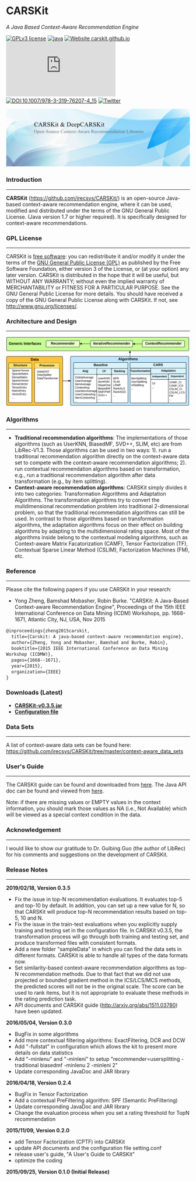 # CARSKit

*A Java Based Context-Aware Recommendation Engine*

[![GPLv3 license](https://img.shields.io/badge/License-GPLv3-blue.svg)](http://perso.crans.org/besson/LICENSE.html)
[![java](https://badges.aleen42.com/src/java.svg)](https://www.oracle.com/java/technologies/javase/javase7-archive-downloads.html)
[![Website carskit.github.io](https://img.shields.io/website-up-down-green-red/http/monip.org.svg)](https://carskit.github.io/)
[![Citation Badge](https://api.juleskreuer.eu/citation-badge.php?doi=10.1109/ICDMW.2015.222)](https://scholar.google.com/citations?view_op=view_citation&hl=en&citation_for_view=0FENWMcAAAAJ:ML0RJ9NH7IQC)
[![DOI:10.1007/978-3-319-76207-4_15](https://zenodo.org/badge/DOI/10.1109/ICDMW.2015.222.svg)](https://doi.org/10.1109/ICDMW.2015.222)
[![Twitter](https://img.shields.io/twitter/url/https/twitter.com/cloudposse.svg?style=social&label=Follow%20%40DeepCARSKit)](https://twitter.com/DeepCARSKit)

[![CARSKit Website](images/intro-img1.jpg)](https://carskit.github.io/)

### Introduction
-------------------

**CARSKit** (https://github.com/irecsys/CARSKit/) is an open-source Java-based context-aware recommendation engine, where it can be used, modified and distributed under the terms of the GNU General Public License. (Java version 1.7 or higher required). It is specifically designed for context-aware recommendations. 


### GPL License
-------------------

CARSKit is [free software](http://www.gnu.org/philosophy/free-sw.html): you can redistribute it and/or modify it under the terms of the [GNU General Public License (GPL)](http://www.gnu.org/licenses/gpl.html) as published by the Free Software Foundation, either version 3 of the License, or (at your option) any later version. CARSKit is distributed in the hope that it will be useful, but WITHOUT ANY WARRANTY; without even the implied warranty of MERCHANTABILITY or FITNESS FOR A PARTICULAR PURPOSE. See the GNU General Public License for more details. You should have received a copy of the GNU General Public License along with CARSKit. If not, see http://www.gnu.org/licenses/.

### Architecture and Design
----------------------------

[![CARSKit Structure](images/CARSKit_Design.png)](https://carskit.github.io/)

### Algorithms
---------------

* **Traditional recommendation algorithms**: The implementations of those algorithms (such as UserKNN, BiasedMF, SVD++, SLIM, etc) are from LibRec-V1.3. Those algorithms can be used in two ways: 1). run a traditional recommendation algorithm directly on the context-aware data set to compete with the context-aware recommendation algorithms; 2). run contextual recommendation algorithms based on transformation, e.g., run a traditional recommendation algorithm after data transformation (e.g., by item splitting).
* **Context-aware recommendation algorithms**: CARSKit simply divides it into two categories: Transformation Algorithms and Adaptation Algorithms. The transformation algorithms try to convert the mulidimensional recommendation problem into traditional 2-dimensional problem, so that the traditional recommendation algorithms can still be used. In contrast to those algorithms based on transformation algorithms, the adaptation algorithms focus on their effect on building algorithms by adapting to the multidimensional rating space. Most of the algorithms inside belong to the contextual modeling algorithms, such as Context-aware Matrix Facatorization (CAMF), Tensor Factorization (TF), Contextual Sparse Linear Method (CSLIM), Factorization Machines (FM), etc.

### Reference
-------------

Please cite the following papers if you use CARSKit in your research:

* Yong Zheng, Bamshad Mobasher, Robin Burke. "CARSKit: A Java-Based Context-aware Recommendation Engine", Proceedings of the 15th IEEE International Conference on Data Mining (ICDM) Workshops, pp. 1668-1671, Atlantic City, NJ, USA, Nov 2015

```
@inproceedings{zheng2015carskit,
  title={Carskit: A java-based context-aware recommendation engine},
  author={Zheng, Yong and Mobasher, Bamshad and Burke, Robin},
  booktitle={2015 IEEE International Conference on Data Mining Workshop (ICDMW)},
  pages={1668--1671},
  year={2015},
  organization={IEEE}
}
```
### Downloads (Latest)
* **[CARSKit-v0.3.5.jar](https://github.com/irecsys/CARSKit/raw/master/jar/CARSKit-v0.3.5.jar)**
* **[Configuration file](https://raw.githubusercontent.com/irecsys/CARSKit/master/setting.conf)**

### Data Sets
--------------

A list of context-aware data sets can be found here: https://github.com/irecsys/CARSKit/tree/master/context-aware_data_sets <br/>

### User's Guide
--------------
The CARSKit guide can be found and downloaded from [here](http://arxiv.org/abs/1511.03780). The Java API doc can be found and viewed from [here](https://carskit.github.io/doc/CARSKit).

Note: if there are missing values or EMPTY values in the context information, you should mark those values as NA (i.e., Not Available) which will be viewed as a special context condition in the data.


### Acknowledgement
--------------------

I would like to show our gratitude to Dr. Guibing Guo (the author of LibRec) for his comments and suggestions on the development of CARSKit.


### Release Notes
------------------
**2019/02/18, Version 0.3.5**
* Fix the issue in top-N recommendation evaluations. It evaluates top-5 and top-10 by default. In addition, you can set up a new value for N, so that CARSKit will produce top-N recommendation results based on top-5, 10 and N.
* Fix the issue in the train-test evaluations when you explicitly supply training and testing set in the configuration file. In CARSKit v0.3.5, the transformation process will go through both training and testing set, and produce transformed files with consistent formats.
* Add a new folder "sampleData" in which you can find the data sets in different formats. CARSKit is able to handle all types of the data formats now.
* Set similarity-based context-aware recommendation algorithms as top-N recommendation methods. Due to that fact that we did not use projected or bounded gradient method in the ICS/LCS/MCS methods, the predicted scores will not be in the original scale. The score can be used to rank items, but it is not appropriate to evaluate these methods in the rating prediction task.
* API documents and CARSKit guide (http://arxiv.org/abs/1511.03780) have been updated.

**2016/05/04, Version 0.3.0**
* BugFix in some algorithms
* Add more contextual filtering algorithms: ExactFiltering, DCR and DCW
* Add "-fullstat" in configuration which allows the kit to present more details on data statistics
* Add "-minlenu" and "-minleni" to setup "recommender=usersplitting -traditional biasedmf -minlenu 2 -minleni 2"
* Update corresponding JavaDoc and JAR library

**2016/04/18, Version 0.2.4**
* BugFix in Tensor Factorization
* Add a contextual PreFiltering algorithm: SPF (Semantic PreFiltering)
* Update corresponding JavaDoc and JAR library
* Change the evaluation process when you set a rating threshold for TopN recommendation

**2015/11/09, Version 0.2.0**
* add Tensor Factorization (CPTF) into CARSKit
* update API documents and the configuration file setting.conf
* release user's guide, "A User's Guide to CARSKit"
* optimize the coding

**2015/09/25, Version 0.1.0 (Initial Release)**





